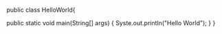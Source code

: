 public class HelloWorld{

public static void main(String[] args)
{ Syste.out.println("Hello World");
}
}
